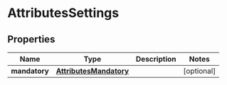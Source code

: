 
# AttributesSettings

## Properties
Name | Type | Description | Notes
------------ | ------------- | ------------- | -------------
**mandatory** | [**AttributesMandatory**](AttributesMandatory.md) |  |  [optional]



